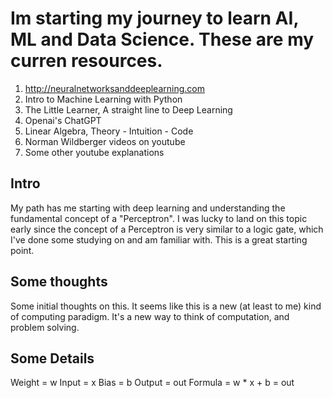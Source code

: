 # Im starting my journey to learn AI, ML and Data Science. These are my curren resources.
1. http://neuralnetworksanddeeplearning.com
2. Intro to Machine Learning with Python
3. The Little Learner, A straight line to Deep Learning
4. Openai's ChatGPT
5. Linear Algebra, Theory - Intuition - Code
6. Norman Wildberger videos on youtube
7. Some other youtube explanations

## Intro
My path has me starting with deep learning and understanding the fundamental concept of a "Perceptron".
I was lucky to land on this topic early since the concept of a Perceptron is very similar to a logic gate, which I've done some studying on and 
am familiar with. This is a great starting point. 

## Some thoughts
Some initial thoughts on this. It seems like this is a new (at least to me) kind of computing paradigm. It's a new way to think of computation,
and problem solving.  

## Some Details
Weight = w
Input = x
Bias = b
Output = out
Formula = w * x + b = out


